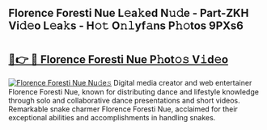 ## Florence Foresti Nue L𝚎a𝚔ed N𝚞𝚍e - Part-ZKH Vi𝚍𝚎o L𝚎a𝚔s - H𝚘𝚝 O𝚗𝚕yf𝚊ns P𝚑𝚘tos 9PXs6

# <h2><a href="http://kfcol1h.oniu.top/?m=Florence+Foresti+Nue">🔗👉 🔴 Florence Foresti Nue P𝚑ot𝚘𝚜 V𝚒d𝚎o</a></h2>

[![Florence Foresti Nue Nu𝚍e𝚜](https://i.imgur.com/0qMVB7G.gif)](http://kfcol1h.oniu.top/?m=Florence+Foresti+Nue)
Digital media creator and web entertainer Florence Foresti Nue, known for distributing dance and lifestyle knowledge through solo and collaborative dance presentations and short videos. Remarkable snake charmer Florence Foresti Nue, acclaimed for their exceptional abilities and accomplishments in handling snakes.  
